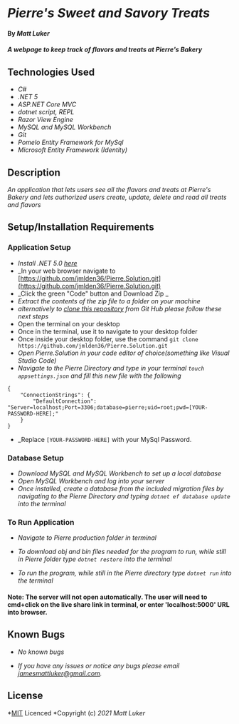 # _Pierre's Sweet and Savory Treats_

#### By _**Matt Luker**_

#### _A webpage to keep track of flavors and treats at Pierre's Bakery_

## Technologies Used

* _C#_
* _.NET 5_
* _ASP.NET Core MVC_
* _dotnet script, REPL_
* _Razor View Engine_
* _MySQL and MySQL Workbench_
* _Git_
* _Pomelo Entity Framework for MySql_
* _Microsoft Entity Framework (Identity)_

## Description
_An application that lets users see all the flavors and treats at Pierre's Bakery and lets authorized users create, update, delete and read all treats and flavors_


## Setup/Installation Requirements

### Application Setup
* _Install .NET 5.0 [here](https://dotnet.microsoft.com/download/dotnet/5.0)_
* _In your web browser navigate to [https://github.com/jmlden36/Pierre.Solution.git](https://github.com/jmlden36/Pierre.Solution.git)
* _Click the green "Code" button and Download Zip _
* _Extract the contents of the zip file to a folder on your machine_
* _alternatively to [clone this repository](https://github.com/jmlden36/Pierre.Solution.git) from Git Hub please follow these next steps_
* Open the terminal on your desktop
* Once in the terminal, use it to navigate to your desktop folder
* Once inside your desktop folder, use the command `git clone https://github.com/jmlden36/Pierre.Solution.git`
* _Open Pierre.Solution in your code editor of choice(something like Visual Studio Code)_
* _Navigate to the Pierre Directory and type in your terminal `touch appsettings.json` and fill this new file with the following_
```
{
    "ConnectionStrings": {
        "DefaultConnection": "Server=localhost;Port=3306;database=pierre;uid=root;pwd=[YOUR-PASSWORD-HERE];"
    }
}
```
* _Replace `[YOUR-PASSWORD-HERE]` with your MySql Password.


### Database Setup

* _Download MySQL and MySQL Workbench to set up a local database_
* _Open MySQL Workbench and log into your server_
* _Once installed, create a database from the included migration files by navigating to the Pierre Directory and typing `dotnet ef database update` into the terminal_

### To Run Application

* _Navigate to Pierre production folder in terminal_

* _To download obj and bin files needed for the program to run, while still in Pierre folder type `dotnet restore` into the terminal_
* _To run the program, while still in the Pierre directory type `dotnet run` into the terminal_
#### Note: The server will not open automatically. The user will need to cmd+click on the live share link in terminal, or enter 'localhost:5000' URL into browser.


## Known Bugs

* _No known bugs_

* _If you have any issues or notice any bugs please email [jamesmattluker@gmail.com](mailto:jamesmattluker@gmail.com)._

## License

*[MIT](https://opensource.org/licenses/MIT) Licenced
*Copyright (c) _2021_ _Matt Luker_
